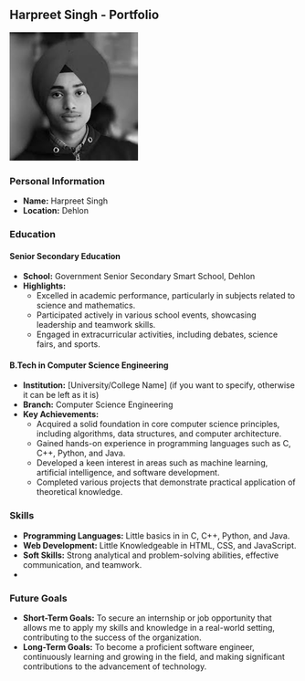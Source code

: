 ## Harpreet Singh - Portfolio
![My Picture](Image/Images.jpeg) 


### Personal Information
- **Name:** Harpreet Singh
- **Location:** Dehlon

### Education

#### Senior Secondary Education
- **School:** Government Senior Secondary Smart School, Dehlon
- **Highlights:**
  - Excelled in academic performance, particularly in subjects related to science and mathematics.
  - Participated actively in various school events, showcasing leadership and teamwork skills.
  - Engaged in extracurricular activities, including debates, science fairs, and sports.

#### B.Tech in Computer Science Engineering
- **Institution:** [University/College Name] (if you want to specify, otherwise it can be left as it is)
- **Branch:** Computer Science Engineering
- **Key Achievements:**
  - Acquired a solid foundation in core computer science principles, including algorithms, data structures, and computer architecture.
  - Gained hands-on experience in programming languages such as C, C++, Python, and Java.
  - Developed a keen interest in areas such as machine learning, artificial intelligence, and software development.
  - Completed various projects that demonstrate practical application of theoretical knowledge.

### Skills
- **Programming Languages:** Little basics in in C, C++, Python, and Java.
- **Web Development:** Little Knowledgeable in HTML, CSS, and JavaScript. 
- **Soft Skills:** Strong analytical and problem-solving abilities, effective communication, and teamwork.
- 
### Future Goals
- **Short-Term Goals:** To secure an internship or job opportunity that allows me to apply my skills and knowledge in a real-world setting, contributing to the success of the organization.
- **Long-Term Goals:** To become a proficient software engineer, continuously learning and growing in the field, and making significant contributions to the advancement of technology.
